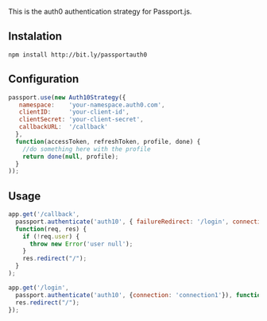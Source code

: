 This is the auth0 authentication strategy for Passport.js.

## Instalation

	npm install http://bit.ly/passportauth0

## Configuration

~~~js
passport.use(new Auth10Strategy({
   namespace:    'your-namespace.auth0.com',
   clientID: 	 'your-client-id',
   clientSecret: 'your-client-secret',
   callbackURL:  '/callback'
  },
  function(accessToken, refreshToken, profile, done) {
    //do something here with the profile
    return done(null, profile);
  }
));
~~~

## Usage

~~~js
app.get('/callback', 
  passport.authenticate('auth10', { failureRedirect: '/login', connection: 'connection1' }), 
  function(req, res) {
    if (!req.user) {
      throw new Error('user null');
    }
    res.redirect("/");
  }
);

app.get('/login', 
  passport.authenticate('auth10', {connection: 'connection1'}), function (req, res) {
  res.redirect("/");
});
~~~